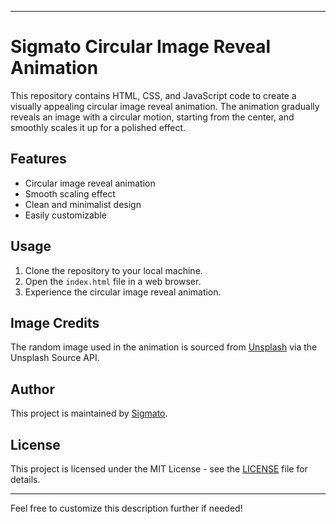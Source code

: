 
---

# Sigmato Circular Image Reveal Animation

This repository contains HTML, CSS, and JavaScript code to create a visually appealing circular image reveal animation. The animation gradually reveals an image with a circular motion, starting from the center, and smoothly scales it up for a polished effect.

## Features
- Circular image reveal animation
- Smooth scaling effect
- Clean and minimalist design
- Easily customizable

## Usage
1. Clone the repository to your local machine.
2. Open the `index.html` file in a web browser.
3. Experience the circular image reveal animation.

## Image Credits
The random image used in the animation is sourced from [Unsplash](https://unsplash.com/) via the Unsplash Source API.

## Author
This project is maintained by [Sigmato](https://sigmato.com).

## License
This project is licensed under the MIT License - see the [LICENSE](LICENSE) file for details.

---

Feel free to customize this description further if needed!
